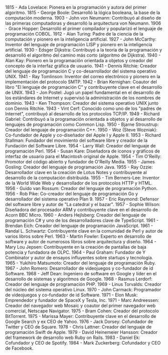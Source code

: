 1815 - Ada Lovelace: Pionera en la programación y autora del primer algoritmo.
1815 - George Boole: Desarrolló la lógica booleana, la base de la computación moderna.
1903 - John von Neumann: Contribuyó al diseño de las primeras computadoras y desarrolló la arquitectura von Neumann.
1906 - Grace Hopper: Desarrolló el primer compilador y popularizó el lenguaje de programación COBOL.
1912 - Alan Turing: Padre de la ciencia de la computación y pionero en la inteligencia artificial.
1927 - John McCarthy: Inventor del lenguaje de programación LISP y pionero en la inteligencia artificial.
1930 - Edsger Dijkstra: Contribuyó a la teoría de la programación y desarrolló el algoritmo del camino más corto (algoritmo de Dijkstra).
1940 - Alan Kay: Pionero en la programación orientada a objetos y creador del concepto de la interfaz gráfica de usuario.
1941 - Dennis Ritchie: Creador del lenguaje de programación C y co-desarrollador del sistema operativo UNIX.
1941 - Ray Tomlinson: Inventor del correo electrónico y pionero en la implementación del protocolo SMTP.
1942 - Brian Kernighan: Coautor del libro "El lenguaje de programación C" y contribuyente clave en el desarrollo de UNIX.
1943 - Jon Postel: Jugó un papel fundamental en el desarrollo de los estándares de Internet y supervisó la administración de los nombres de dominio.
1943 - Ken Thompson: Creador del sistema operativo UNIX junto con Dennis Ritchie.
1943 - Vint Cerf: Conocido como uno de los "padres de Internet", contribuyó al desarrollo de los protocolos TCP/IP.
1949 - Richard Gabriel: Contribuyó a la programación orientada a objetos y al desarrollo de lenguajes de programación como Common Lisp.
1950 - Bjarne Stroustrup: Creador del lenguaje de programación C++.
1950 - Woz (Steve Wozniak): Co-fundador de Apple y co-diseñador del Apple I y Apple II.
1953 - Richard Stallman: Fundador del movimiento del software libre y creador de la Fundación del Software Libre.
1954 - Larry Wall: Creador del lenguaje de programación Perl.
1954 - Susan Kare: Diseñadora de iconos y gráficos de interfaz de usuario para el Macintosh original de Apple.
1954 - Tim O'Reilly: Promotor del código abierto y fundador de O'Reilly Media.
1955 - James Gosling: Creador del lenguaje de programación Java.
1955 - Ray Ozzie: Desarrollador clave en la creación de Lotus Notes y contribuyente al desarrollo de la computación distribuida.
1955 - Tim Berners-Lee: Inventor de la World Wide Web y desarrollador de los protocolos HTTP y HTML.
1956 - Guido van Rossum: Creador del lenguaje de programación Python.
1956 - Rob Pike: Co-creador del lenguaje de programación Go y desarrollador del sistema operativo Plan 9.
1957 - Eric Raymond: Defensor del software libre y autor de "La catedral y el bazar".
1957 - Sophie Wilson: Diseñadora del procesador ARM y contribuyente clave en el desarrollo de Acorn BBC Micro.
1960 - Anders Hejlsberg: Creador del lenguaje de programación C# y uno de los desarrolladores clave de TypeScript.
1961 - Brendan Eich: Creador del lenguaje de programación JavaScript.
1961 - Randal L. Schwartz: Contribuyente clave en la comunidad de Perl y autor de varios libros sobre Perl.
1963 - Martin Fowler: Experto en desarrollo de software y autor de numerosos libros sobre arquitectura y diseño.
1964 - Mary Lou Jepsen: Contribuyente en la creación de pantallas de baja potencia y fundadora de OLPC.
1964 - Paul Graham: Fundador de Y Combinator y autor de ensayos influyentes sobre startups y tecnología.
1965 - Yukihiro Matsumoto: Creador del lenguaje de programación Ruby.
1967 - John Romero: Desarrollador de videojuegos y co-fundador de id Software.
1968 - Jeff Dean: Ingeniero de software en Google y líder en el desarrollo de sistemas y algoritmos de Google.
1968 - Rasmus Lerdorf: Creador del lenguaje de programación PHP.
1969 - Linus Torvalds: Creador del núcleo del sistema operativo Linux.
1970 - John Carmack: Programador de videojuegos y co-fundador de id Software.
1971 - Elon Musk: Emprendedor y fundador de SpaceX y Tesla, Inc.
1971 - Marc Andreessen: Creador del navegador web Mosaic y coautor del primer navegador web comercial, Netscape Navigator.
1975 - Bram Cohen: Creador del protocolo BitTorrent.
1975 - Marissa Mayer: Contribuyente clave en el desarrollo de Google Search y ex CEO de Yahoo.
1976 - Jack Dorsey: Cofundador de Twitter y CEO de Square.
1978 - Chris Lattner: Creador del lenguaje de programación Swift de Apple.
1979 - David Heinemeier Hansson: Creador del framework de desarrollo web Ruby on Rails.
1983 - Daniel Ek: Cofundador y CEO de Spotify.
1984 - Mark Zuckerberg: Cofundador y CEO de Facebook.